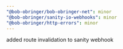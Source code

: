 ```yaml
---
"@bob-obringer/bob-obringer-net": minor
"@bob-obringer/sanity-io-webhooks": minor
"@bob-obringer/http-errors": minor
---
```


added route invalidation to sanity webhook
